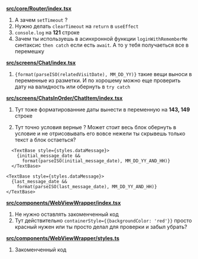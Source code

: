 **[src/core/Router/index.tsx](https://github.com/lotatech/soft-homecare-app/pull/7/files#diff-072a53ef9cbdd5a81412cfcfd69cddda5736128eff8e1044fa5270546a837860R114)**

1. А зачем `setTimeout` ?
2. Нужно делать `clearTimeout` на `return` в `useEffect`
3. `console.log` на **121** строке
4. Зачем ты используешь в асинхронной функции `loginWithRememberMe` синтаксис `then catch` если есть `await`. А то у тебя получаеться все в перемешку 


**[src/screens/Chat/index.tsx](https://github.com/lotatech/soft-homecare-app/pull/7/files#diff-c311e631248cfc3f5992e01302886ae367e9fb7cb5a6cfddfc7392ebbeb73f38R104)**

1. `{format(parseISO(relatedVisitDate), MM_DD_YY)}`  такие вещи выноси в переменные из разметки. И по хорошему можно еще проверить дату на валидность или обернуть в `try catch` 


**[src/screens/ChatsInOrder/ChatItem/index.tsx](https://github.com/lotatech/soft-homecare-app/pull/7/files#diff-04af58b6bb9b975b794a2848214291ddde5e83ad3827d107ead138790090e44fR143)**

1. Тут тоже форматированние даты вынести в переменную на **143, 149** строке

2. Тут точно условия верные ? Может стоит весь блок обернуть в условие и не отрисовывать его вовсе нежели ты скрывешь только текст а блок остаеться? 

```
  <TextBase style={styles.dataMessage}>
    {initial_message_date &&
      format(parseISO(initial_message_date), MM_DD_YY_AND_HH)}
  </TextBase>

<TextBase style={styles.dataMessage}>
  {last_message_date &&
    format(parseISO(last_message_date), MM_DD_YY_AND_HH)}
</TextBase>
```


**[src/components/WebViewWrapper/index.tsx](https://github.com/lotatech/soft-homecare-app/pull/7/files#diff-f0943e724ebe6b808d88dea97fbe17355e81498107c9b5ae905a89fce189c270R3)**

1. Не нужно оставлять закоменченный код
2. Тут действительно `containerStyle={{backgroundColor: 'red'}}` просто красный нужен или ты просто делал для проверки и забыл убрать? 

**[src/components/WebViewWrapper/styles.ts](https://github.com/lotatech/soft-homecare-app/pull/7/files#diff-49f225b6482369e3cf0c596a5c47eed31417202015e2ede3cee94a2ab54f3407R26)**

1. Закоменченный код